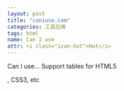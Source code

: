 ```yaml
---
layout: post
title: "caniuse.com"
categories: 工具应用
tags: html
name: Can I use
attr: <i class="icon-hot">Hot</i>
---
```


Can I use... Support tables for HTML5
<!--break-->
, CSS3, etc